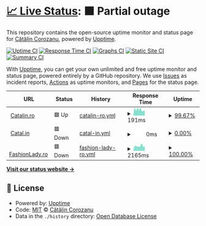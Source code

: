 # [📈 Live Status](https://status.crz.ro): <!--live status--> **🟧 Partial outage**

This repository contains the open-source uptime monitor and status page for [Cătălin Corozanu](https://corozanu.ro), powered by [Upptime](https://github.com/upptime/upptime).

[![Uptime CI](https://github.com/corozanu/uptime/workflows/Uptime%20CI/badge.svg)](https://github.com/corozanu/uptime/actions?query=workflow%3A%22Uptime+CI%22)
[![Response Time CI](https://github.com/corozanu/uptime/workflows/Response%20Time%20CI/badge.svg)](https://github.com/corozanu/uptime/actions?query=workflow%3A%22Response+Time+CI%22)
[![Graphs CI](https://github.com/corozanu/uptime/workflows/Graphs%20CI/badge.svg)](https://github.com/corozanu/uptime/actions?query=workflow%3A%22Graphs+CI%22)
[![Static Site CI](https://github.com/corozanu/uptime/workflows/Static%20Site%20CI/badge.svg)](https://github.com/corozanu/uptime/actions?query=workflow%3A%22Static+Site+CI%22)
[![Summary CI](https://github.com/corozanu/uptime/workflows/Summary%20CI/badge.svg)](https://github.com/corozanu/uptime/actions?query=workflow%3A%22Summary+CI%22)

With [Upptime](https://upptime.js.org), you can get your own unlimited and free uptime monitor and status page, powered entirely by a GitHub repository. We use [Issues](https://github.com/corozanu/uptime/issues) as incident reports, [Actions](https://github.com/corozanu/uptime/actions) as uptime monitors, and [Pages](https://status.crz.ro) for the status page.

<!--start: status pages-->
<!-- This summary is generated by Upptime (https://github.com/upptime/upptime) -->
<!-- Do not edit this manually, your changes will be overwritten -->
<!-- prettier-ignore -->
| URL | Status | History | Response Time | Uptime |
| --- | ------ | ------- | ------------- | ------ |
| <img alt="" src="https://icons.duckduckgo.com/ip3/catalin.ro.ico" height="13"> [Catalin.ro](https://catalin.ro) | 🟩 Up | [catalin-ro.yml](https://github.com/corozanu/uptime.crz.ro/commits/HEAD/history/catalin-ro.yml) | <details><summary><img alt="Response time graph" src="./graphs/catalin-ro/response-time-week.png" height="20"> 191ms</summary><br><a href="https://uptime.crz.ro/history/catalin-ro"><img alt="Response time 1114" src="https://img.shields.io/endpoint?url=https%3A%2F%2Fraw.githubusercontent.com%2Fcorozanu%2Fuptime.crz.ro%2FHEAD%2Fapi%2Fcatalin-ro%2Fresponse-time.json"></a><br><a href="https://uptime.crz.ro/history/catalin-ro"><img alt="24-hour response time 155" src="https://img.shields.io/endpoint?url=https%3A%2F%2Fraw.githubusercontent.com%2Fcorozanu%2Fuptime.crz.ro%2FHEAD%2Fapi%2Fcatalin-ro%2Fresponse-time-day.json"></a><br><a href="https://uptime.crz.ro/history/catalin-ro"><img alt="7-day response time 191" src="https://img.shields.io/endpoint?url=https%3A%2F%2Fraw.githubusercontent.com%2Fcorozanu%2Fuptime.crz.ro%2FHEAD%2Fapi%2Fcatalin-ro%2Fresponse-time-week.json"></a><br><a href="https://uptime.crz.ro/history/catalin-ro"><img alt="30-day response time 203" src="https://img.shields.io/endpoint?url=https%3A%2F%2Fraw.githubusercontent.com%2Fcorozanu%2Fuptime.crz.ro%2FHEAD%2Fapi%2Fcatalin-ro%2Fresponse-time-month.json"></a><br><a href="https://uptime.crz.ro/history/catalin-ro"><img alt="1-year response time 1095" src="https://img.shields.io/endpoint?url=https%3A%2F%2Fraw.githubusercontent.com%2Fcorozanu%2Fuptime.crz.ro%2FHEAD%2Fapi%2Fcatalin-ro%2Fresponse-time-year.json"></a></details> | <details><summary><a href="https://uptime.crz.ro/history/catalin-ro">99.67%</a></summary><a href="https://uptime.crz.ro/history/catalin-ro"><img alt="All-time uptime 98.14%" src="https://img.shields.io/endpoint?url=https%3A%2F%2Fraw.githubusercontent.com%2Fcorozanu%2Fuptime.crz.ro%2FHEAD%2Fapi%2Fcatalin-ro%2Fuptime.json"></a><br><a href="https://uptime.crz.ro/history/catalin-ro"><img alt="24-hour uptime 100.00%" src="https://img.shields.io/endpoint?url=https%3A%2F%2Fraw.githubusercontent.com%2Fcorozanu%2Fuptime.crz.ro%2FHEAD%2Fapi%2Fcatalin-ro%2Fuptime-day.json"></a><br><a href="https://uptime.crz.ro/history/catalin-ro"><img alt="7-day uptime 99.67%" src="https://img.shields.io/endpoint?url=https%3A%2F%2Fraw.githubusercontent.com%2Fcorozanu%2Fuptime.crz.ro%2FHEAD%2Fapi%2Fcatalin-ro%2Fuptime-week.json"></a><br><a href="https://uptime.crz.ro/history/catalin-ro"><img alt="30-day uptime 99.92%" src="https://img.shields.io/endpoint?url=https%3A%2F%2Fraw.githubusercontent.com%2Fcorozanu%2Fuptime.crz.ro%2FHEAD%2Fapi%2Fcatalin-ro%2Fuptime-month.json"></a><br><a href="https://uptime.crz.ro/history/catalin-ro"><img alt="1-year uptime 96.12%" src="https://img.shields.io/endpoint?url=https%3A%2F%2Fraw.githubusercontent.com%2Fcorozanu%2Fuptime.crz.ro%2FHEAD%2Fapi%2Fcatalin-ro%2Fuptime-year.json"></a></details>
| <img alt="" src="https://icons.duckduckgo.com/ip3/catal.in.ico" height="13"> [Catal.in](https://catal.in) | 🟥 Down | [catal-in.yml](https://github.com/corozanu/uptime.crz.ro/commits/HEAD/history/catal-in.yml) | <details><summary><img alt="Response time graph" src="./graphs/catal-in/response-time-week.png" height="20"> 0ms</summary><br><a href="https://uptime.crz.ro/history/catal-in"><img alt="Response time 163" src="https://img.shields.io/endpoint?url=https%3A%2F%2Fraw.githubusercontent.com%2Fcorozanu%2Fuptime.crz.ro%2FHEAD%2Fapi%2Fcatal-in%2Fresponse-time.json"></a><br><a href="https://uptime.crz.ro/history/catal-in"><img alt="24-hour response time 0" src="https://img.shields.io/endpoint?url=https%3A%2F%2Fraw.githubusercontent.com%2Fcorozanu%2Fuptime.crz.ro%2FHEAD%2Fapi%2Fcatal-in%2Fresponse-time-day.json"></a><br><a href="https://uptime.crz.ro/history/catal-in"><img alt="7-day response time 0" src="https://img.shields.io/endpoint?url=https%3A%2F%2Fraw.githubusercontent.com%2Fcorozanu%2Fuptime.crz.ro%2FHEAD%2Fapi%2Fcatal-in%2Fresponse-time-week.json"></a><br><a href="https://uptime.crz.ro/history/catal-in"><img alt="30-day response time 0" src="https://img.shields.io/endpoint?url=https%3A%2F%2Fraw.githubusercontent.com%2Fcorozanu%2Fuptime.crz.ro%2FHEAD%2Fapi%2Fcatal-in%2Fresponse-time-month.json"></a><br><a href="https://uptime.crz.ro/history/catal-in"><img alt="1-year response time 163" src="https://img.shields.io/endpoint?url=https%3A%2F%2Fraw.githubusercontent.com%2Fcorozanu%2Fuptime.crz.ro%2FHEAD%2Fapi%2Fcatal-in%2Fresponse-time-year.json"></a></details> | <details><summary><a href="https://uptime.crz.ro/history/catal-in">0.00%</a></summary><a href="https://uptime.crz.ro/history/catal-in"><img alt="All-time uptime 90.16%" src="https://img.shields.io/endpoint?url=https%3A%2F%2Fraw.githubusercontent.com%2Fcorozanu%2Fuptime.crz.ro%2FHEAD%2Fapi%2Fcatal-in%2Fuptime.json"></a><br><a href="https://uptime.crz.ro/history/catal-in"><img alt="24-hour uptime 0.00%" src="https://img.shields.io/endpoint?url=https%3A%2F%2Fraw.githubusercontent.com%2Fcorozanu%2Fuptime.crz.ro%2FHEAD%2Fapi%2Fcatal-in%2Fuptime-day.json"></a><br><a href="https://uptime.crz.ro/history/catal-in"><img alt="7-day uptime 0.00%" src="https://img.shields.io/endpoint?url=https%3A%2F%2Fraw.githubusercontent.com%2Fcorozanu%2Fuptime.crz.ro%2FHEAD%2Fapi%2Fcatal-in%2Fuptime-week.json"></a><br><a href="https://uptime.crz.ro/history/catal-in"><img alt="30-day uptime 0.00%" src="https://img.shields.io/endpoint?url=https%3A%2F%2Fraw.githubusercontent.com%2Fcorozanu%2Fuptime.crz.ro%2FHEAD%2Fapi%2Fcatal-in%2Fuptime-month.json"></a><br><a href="https://uptime.crz.ro/history/catal-in"><img alt="1-year uptime 90.16%" src="https://img.shields.io/endpoint?url=https%3A%2F%2Fraw.githubusercontent.com%2Fcorozanu%2Fuptime.crz.ro%2FHEAD%2Fapi%2Fcatal-in%2Fuptime-year.json"></a></details>
| <img alt="" src="https://icons.duckduckgo.com/ip3/fashionlady.ro.ico" height="13"> [FashionLady.ro](https://fashionlady.ro) | 🟥 Down | [fashion-lady-ro.yml](https://github.com/corozanu/uptime.crz.ro/commits/HEAD/history/fashion-lady-ro.yml) | <details><summary><img alt="Response time graph" src="./graphs/fashion-lady-ro/response-time-week.png" height="20"> 2165ms</summary><br><a href="https://uptime.crz.ro/history/fashion-lady-ro"><img alt="Response time 1275" src="https://img.shields.io/endpoint?url=https%3A%2F%2Fraw.githubusercontent.com%2Fcorozanu%2Fuptime.crz.ro%2FHEAD%2Fapi%2Ffashion-lady-ro%2Fresponse-time.json"></a><br><a href="https://uptime.crz.ro/history/fashion-lady-ro"><img alt="24-hour response time 1966" src="https://img.shields.io/endpoint?url=https%3A%2F%2Fraw.githubusercontent.com%2Fcorozanu%2Fuptime.crz.ro%2FHEAD%2Fapi%2Ffashion-lady-ro%2Fresponse-time-day.json"></a><br><a href="https://uptime.crz.ro/history/fashion-lady-ro"><img alt="7-day response time 2165" src="https://img.shields.io/endpoint?url=https%3A%2F%2Fraw.githubusercontent.com%2Fcorozanu%2Fuptime.crz.ro%2FHEAD%2Fapi%2Ffashion-lady-ro%2Fresponse-time-week.json"></a><br><a href="https://uptime.crz.ro/history/fashion-lady-ro"><img alt="30-day response time 1979" src="https://img.shields.io/endpoint?url=https%3A%2F%2Fraw.githubusercontent.com%2Fcorozanu%2Fuptime.crz.ro%2FHEAD%2Fapi%2Ffashion-lady-ro%2Fresponse-time-month.json"></a><br><a href="https://uptime.crz.ro/history/fashion-lady-ro"><img alt="1-year response time 1345" src="https://img.shields.io/endpoint?url=https%3A%2F%2Fraw.githubusercontent.com%2Fcorozanu%2Fuptime.crz.ro%2FHEAD%2Fapi%2Ffashion-lady-ro%2Fresponse-time-year.json"></a></details> | <details><summary><a href="https://uptime.crz.ro/history/fashion-lady-ro">100.00%</a></summary><a href="https://uptime.crz.ro/history/fashion-lady-ro"><img alt="All-time uptime 97.67%" src="https://img.shields.io/endpoint?url=https%3A%2F%2Fraw.githubusercontent.com%2Fcorozanu%2Fuptime.crz.ro%2FHEAD%2Fapi%2Ffashion-lady-ro%2Fuptime.json"></a><br><a href="https://uptime.crz.ro/history/fashion-lady-ro"><img alt="24-hour uptime 99.99%" src="https://img.shields.io/endpoint?url=https%3A%2F%2Fraw.githubusercontent.com%2Fcorozanu%2Fuptime.crz.ro%2FHEAD%2Fapi%2Ffashion-lady-ro%2Fuptime-day.json"></a><br><a href="https://uptime.crz.ro/history/fashion-lady-ro"><img alt="7-day uptime 100.00%" src="https://img.shields.io/endpoint?url=https%3A%2F%2Fraw.githubusercontent.com%2Fcorozanu%2Fuptime.crz.ro%2FHEAD%2Fapi%2Ffashion-lady-ro%2Fuptime-week.json"></a><br><a href="https://uptime.crz.ro/history/fashion-lady-ro"><img alt="30-day uptime 99.94%" src="https://img.shields.io/endpoint?url=https%3A%2F%2Fraw.githubusercontent.com%2Fcorozanu%2Fuptime.crz.ro%2FHEAD%2Fapi%2Ffashion-lady-ro%2Fuptime-month.json"></a><br><a href="https://uptime.crz.ro/history/fashion-lady-ro"><img alt="1-year uptime 97.71%" src="https://img.shields.io/endpoint?url=https%3A%2F%2Fraw.githubusercontent.com%2Fcorozanu%2Fuptime.crz.ro%2FHEAD%2Fapi%2Ffashion-lady-ro%2Fuptime-year.json"></a></details>

<!--end: status pages-->

[**Visit our status website →**](https://status.crz.ro)

## 📄 License

- Powered by: [Upptime](https://github.com/upptime/upptime)
- Code: [MIT](./LICENSE) © [Cătălin Corozanu](https://corozanu.ro)
- Data in the `./history` directory: [Open Database License](https://opendatacommons.org/licenses/odbl/1-0/)
